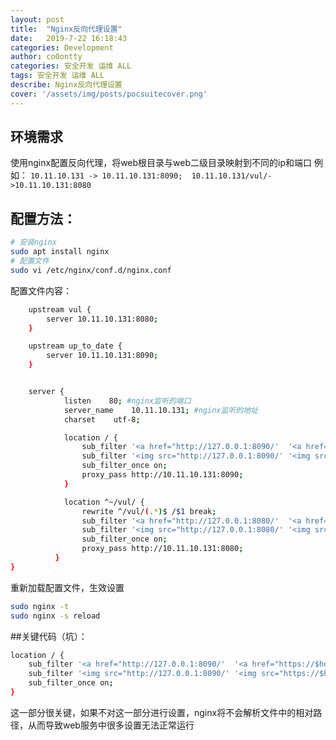 ```yaml
---
layout: post
title:  "Nginx反向代理设置"
date:   2019-7-22 16:18:43
categories: Development
author: co0ontty
categories: 安全开发 运维 ALL
tags: 安全开发 运维 ALL
describe: Nginx反向代理设置
cover: '/assets/img/posts/pocsuitecover.png'
---
```

## 环境需求
使用nginx配置反向代理，将web根目录与web二级目录映射到不同的ip和端口
例如：
`10.11.10.131 -> 10.11.10.131:8090;  10.11.10.131/vul/->10.11.10.131:8080`
## 配置方法：
```bash
# 安装nginx
sudo apt install nginx
# 配置文件
sudo vi /etc/nginx/conf.d/nginx.conf
```
配置文件内容：
```bash
    upstream vul {
        server 10.11.10.131:8080;
    }

    upstream up_to_date {
        server 10.11.10.131:8090;
    }


    server {
            listen    80; #nginx监听的端口
            server_name    10.11.10.131; #nginx监听的地址
            charset    utf-8;

            location / {
                sub_filter '<a href="http://127.0.0.1:8090/'  '<a href="https://$host/';
                sub_filter '<img src="http://127.0.0.1:8090/' '<img src="https://$host/';
                sub_filter_once on;
                proxy_pass http://10.11.10.131:8090;
            } 

            location ^~/vul/ {
                rewrite ^/vul/(.*)$ /$1 break;
                sub_filter '<a href="http://127.0.0.1:8080/'  '<a href="https://$host/';
                sub_filter '<img src="http://127.0.0.1:8080/' '<img src="https://$host/';
                sub_filter_once on;
                proxy_pass http://10.11.10.131:8080;
          }
}
```
重新加载配置文件，生效设置
```bash
sudo nginx -t
sudo nginx -s reload
```


##关键代码（坑）：
```bash
location / {
    sub_filter '<a href="http://127.0.0.1:8090/'  '<a href="https://$host/';
    sub_filter '<img src="http://127.0.0.1:8090/' '<img src="https://$host/';
    sub_filter_once on;
}
```
这一部分很关键，如果不对这一部分进行设置，nginx将不会解析文件中的相对路径，从而导致web服务中很多设置无法正常运行
